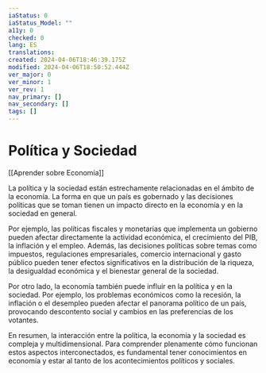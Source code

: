 ```yaml
---
iaStatus: 0
iaStatus_Model: ""
a11y: 0
checked: 0
lang: ES
translations: 
created: 2024-04-06T18:46:39.175Z
modified: 2024-04-06T18:50:52.444Z
ver_major: 0
ver_minor: 1
ver_rev: 1
nav_primary: []
nav_secondary: []
tags: []
---
```

# Política y Sociedad

[[Aprender sobre Economía]]

La política y la sociedad están estrechamente relacionadas en el ámbito de la economía. La forma en que un país es gobernado y las decisiones políticas que se toman tienen un impacto directo en la economía y en la sociedad en general. 

Por ejemplo, las políticas fiscales y monetarias que implementa un gobierno pueden afectar directamente la actividad económica, el crecimiento del PIB, la inflación y el empleo. Además, las decisiones políticas sobre temas como impuestos, regulaciones empresariales, comercio internacional y gasto público pueden tener efectos significativos en la distribución de la riqueza, la desigualdad económica y el bienestar general de la sociedad.

Por otro lado, la economía también puede influir en la política y en la sociedad. Por ejemplo, los problemas económicos como la recesión, la inflación o el desempleo pueden afectar el panorama político de un país, provocando descontento social y cambios en las preferencias de los votantes.

En resumen, la interacción entre la política, la economía y la sociedad es compleja y multidimensional. Para comprender plenamente cómo funcionan estos aspectos interconectados, es fundamental tener conocimientos en economía y estar al tanto de los acontecimientos políticos y sociales.

